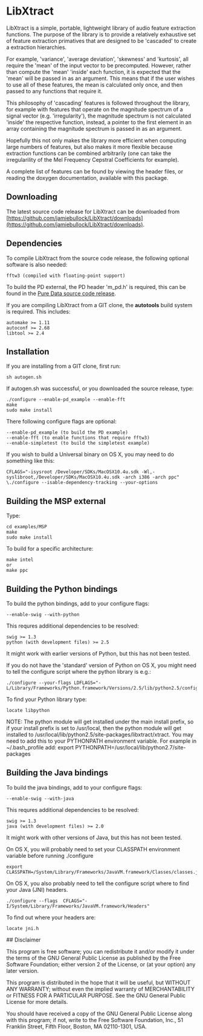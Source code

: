 # LibXtract

LibXtract is a simple, portable, lightweight library of audio feature extraction functions. The purpose of the library is to provide a relatively exhaustive set of feature extraction primatives that are designed to be 'cascaded' to create a extraction hierarchies.

For example, 'variance', 'average deviation', 'skewness' and 'kurtosis', all require the 'mean' of the input vector to be precomputed. However, rather than compute the 'mean' 'inside' each function, it is expected that the 'mean' will be passed in as an argument. This means that if the user wishes to use all of these features, the mean is calculated only once, and then passed to any functions that require it.

This philosophy of 'cascading' features is followed throughout the library, for example with features that operate on the magnitude spectrum of a signal vector (e.g. 'irregularity'), the magnitude spectrum is not calculated 'inside' the respective function, instead, a pointer to the first element in an array containing the magnitude spectrum is passed in as an argument.

Hopefully this not only makes the library more efficient when computing large numbers of features, but also makes it more flexible because extraction functions can be combined arbitrarily (one can take the irregularility of the Mel Frequency Cepstral Coefficients for example).

A complete list of features can be found by viewing the header files, or reading the doxygen documentation, available with this package.

## Downloading

The latest source code release for LibXtract can be downloaded from [https://github.com/jamiebullock/LibXtract/downloads](https://github.com/jamiebullock/LibXtract/downloads).

## Dependencies

To compile LibXtract from the source code release, the following optional software is also needed:

    fftw3 (compiled with floating-point support)

To build the PD external, the PD header 'm_pd.h' is required, this can be found in the [Pure Data source code release](http://puredata.info/downloads/pure-data).

If you are compiling LibXtract from a GIT clone, the **autotools** build system is required. This includes:

    automake >= 1.11
    autoconf >= 2.68
    libtool >= 2.4

## Installation

If you are installing from a GIT clone, first run:

    sh autogen.sh

If autogen.sh was successful, or you downloaded the source release, type:

    ./configure --enable-pd_example --enable-fft
    make
    sudo make install

There following configure flags are optional:

    --enable-pd_example (to build the PD example)
    --enable-fft (to enable functions that require fftw3)
    --enable-simpletest (to build the simpletest example)

If you wish to build a Universal binary on OS X, you may need to do something like this:

    CFLAGS="-isysroot /Developer/SDKs/MacOSX10.4u.sdk -Wl,-syslibroot,/Developer/SDKs/MacOSX10.4u.sdk -arch i386 -arch ppc" \./configure --isable-dependency-tracking --your-options

## Building the MSP external

Type:

    cd examples/MSP
    make
    sudo make install

To build for a specific architecture:

    make intel
    or
    make ppc

## Building the Python bindings

To build the python bindings, add to your configure flags:

    --enable-swig --with-python

This requres additional dependencies to be resolved:

    swig >= 1.3
    python (with development files) >= 2.5

It might work with earlier versions of Python, but this has not been tested.

If you do not have the 'standard' version of Python on OS X, you might need to tell the configure script where the python library is e.g.:

    ./configure --your-flags LDFLAGS="-L/Library/Frameworks/Python.framework/Versions/2.5/lib/python2.5/config/"

To find your Python library type:

    locate libpython

NOTE: The python module will get installed under the main install prefix, so if your install prefix is set to /usr/local, then the python module will get installed to /usr/local/lib/python2.5/site-packages/libxtract/xtract. You may need to add this to your PYTHONPATH environment variable. For example in ~/.bash_profile add:
    export PYTHONPATH=/usr/local/lib/python2.7/site-packages


## Building the Java bindings

To build the java bindings, add to your configure flags:

    --enable-swig --with-java

This requres additional dependencies to be resolved:

    swig >= 1.3
    java (with development files) >= 2.0

It might work with other versions of Java, but this has not been tested.

On OS X, you will probably need to set your CLASSPATH environment variable before running ./configure

    export CLASSPATH=/System/Library/Frameworks/JavaVM.framework/Classes/classes.jar

On OS X, you also probably need to tell the configure script where to find your Java (JNI) headers.

    ./configure --flags  CFLAGS="-I/System/Library/Frameworks/JavaVM.framework/Headers"

To find out where your headers are:

    locate jni.h

## Disclaimer
 
This program is free software; you can redistribute it and/or modify
it under the terms of the GNU General Public License as published by
the Free Software Foundation; either version 2 of the License, or
(at your option) any later version.
 
This program is distributed in the hope that it will be useful,
but WITHOUT ANY WARRANTY; without even the implied warranty of
MERCHANTABILITY or FITNESS FOR A PARTICULAR PURPOSE.  See the
GNU General Public License for more details.
 
You should have received a copy of the GNU General Public License
along with this program; if not, write to the Free Software
Foundation, Inc., 51 Franklin Street, Fifth Floor, Boston, MA  02110-1301, 
USA.
